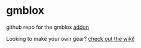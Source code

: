 # gmblox
 github repo for the gmblox [addon](http://example.com/)


 Looking to make your own gear? [check out the wiki!](https://github.com/lokachop/gmblox/wiki)
